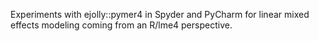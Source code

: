 Experiments with ejolly::pymer4 in Spyder and PyCharm for linear mixed effects modeling coming from an R/lme4 perspective.

